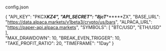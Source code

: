 ### 

config.json

{
    "API_KEY": "PKCX*********KZ4",
    "API_SECRET": "8jcT***************ZX",
    "BASE_URL": "https://data.alpaca.markets/v1beta3/crypto/us/bars",
    "ALPACA_URL": "https://paper-api.alpaca.markets",
    "SYMBOLS": [
        "BTC/USD",
        "ETH/USD"
        ],  
    "MAX_DRAWDOWN": 10,
    "BREAK_EVEN_TRIGGER": 10,
    "TAKE_PROFIT_RATIO": 20,
    "TIMEFRAME": "1Day"
}
